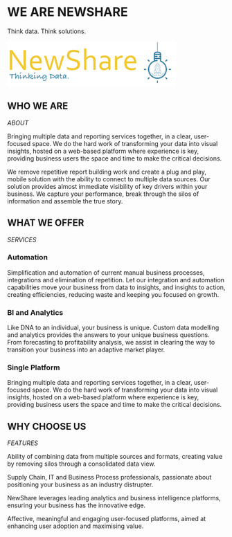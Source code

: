 # WE ARE NEWSHARE
Think data. Think solutions.

![](group_1.jpg)

## WHO WE ARE
*ABOUT*

Bringing multiple data and reporting services together, in a clear, user-focused space. We do the hard work of transforming your data into visual insights, hosted on a web-based platform where experience is key, providing business users the space and time to make the critical decisions.

We remove repetitive report building work and create a plug and play, mobile solution with the ability to connect to multiple data sources. Our solution provides almost immediate visibility of key drivers within your business. We capture your performance, break through the silos of information and assemble the true story.

## WHAT WE OFFER
*SERVICES*

### Automation
Simplification and automation of current manual business processes, integrations and elimination of repetition. Let our integration and automation capabilities move your business from data to insights, and insights to action, creating efficiencies, reducing waste and keeping you focused on growth.
### BI and Analytics
Like DNA to an individual, your business is unique. Custom data modelling and analytics provides the answers to your unique business questions. From forecasting to profitability analysis, we assist in clearing the way to transition your business into an adaptive market player.
### Single Platform
Bringing multiple data and reporting services together, in a clear, user- focused space. We do the hard work of transforming your data into visual insights, hosted on a web-based platform where experience is key, providing business users the space and time to make the critical decisions.

## WHY CHOOSE US
*FEATURES*

Ability of combining data from multiple sources and formats, creating value by removing silos through a consolidated data view.

Supply Chain, IT and Business Process professionals, passionate about positioning your business as an industry distrupter.

NewShare leverages leading analytics and business intelligence platforms, ensuring your business has the innovative edge.

Affective, meaningful and engaging user-focused platforms, aimed at enhancing user adoption and maximising value.
